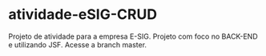 # atividade-eSIG-CRUD
Projeto de atividade para a empresa E-SIG.  Projeto com foco no BACK-END e utilizando JSF.
Acesse a branch master.
